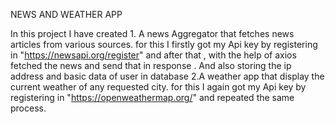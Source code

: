 NEWS AND WEATHER APP

In this project I have created 
    1. A news Aggregator that fetches news articles from various sources. for this I firstly got my Api key by registering in "https://newsapi.org/register" and after that , with the help of axios fetched the news and send that in response . And also storing the ip address and basic data of user in database
    2.A weather app that display the current weather of any requested city. for this I again got my Api key by registering in "https://openweathermap.org/" and repeated the same process.



